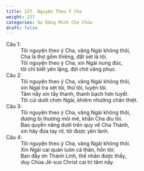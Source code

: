 ```yaml
---
title: 237. Nguyện Theo Ý Cha
weight: 237
categories: Sự Dâng Mình Cho Chúa
draft: false
---
```

<dl><dt>Câu 1:</dt><dd data-verse="1">Tôi nguyện theo ý Cha, vâng Ngài không thôi, <br/>Cha là thợ gốm thiêng, đất sét là tôi. <br/>Tôi nguyện theo ý Cha, xin Ngài nung đúc, <br/>tôi chỉ biết yên lặng, đợi chờ vâng phục. </dd><dt>Câu 2:</dt><dd data-verse="2">Tôi nguyện theo ý Cha, vâng Ngài không thôi, <br/>xin Ngài tra xét tôi, thử tôi, luyện tôi. <br/>Tâm nầy xin tẩy thanh, thanh bạch hơn tuyết. <br/>Tôi cúi dưới chơn Ngài, khiêm nhường chân thiệt. </dd><dt>Câu 3:</dt><dd data-verse="3">Tôi nguyện theo ý Cha, vâng Ngài không thôi, <br/>đương bị thương mỏi mê, khẩn Cha dìu tôi. <br/>Bao quyền năng dưới trên quy về Cha Thánh, <br/>xin hãy đưa tay rờ, tôi được yên lành. </dd><dt>Câu 4:</dt><dd data-verse="3">Tôi nguyện theo ý Cha, vâng Ngài không thôi. <br/>Xin Ngài cai quản luôn cả thân, hồn tôi; <br/>Ban đầy ơn Thánh Linh, thế nhân được thấy, <br/>duy Chúa Jê-sus Christ cai trị tâm nầy. </dd></dl>